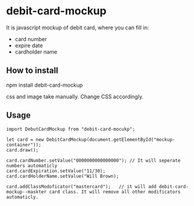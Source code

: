 # debit-card-mockup
It is javascript mockup of debit card, where you can fill in: 
- card number
- expire date
- cardholder name

## How to install
npm install debit-card-mockup

css and image take manually. Change CSS accordingly.


## Usage
    import DebutCardMockup from "debit-card-mocukp";

    let card = new DebitCardMockup(document.getElementById("mockup-container"));
    card.draw();

    card.cardNumber.setValue("0000000000000000"); // It will seperate numbers automaticly
    card.cardExpiration.setValue("11/30);
    card.cardHolderName.setValue("Will Brown);

    card.addClassModoficator("mastercard");   // it will add debit-card-mockup--maskter card class. It will remove all other modificators automaticly.
